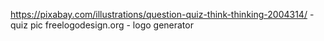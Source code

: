 https://pixabay.com/illustrations/question-quiz-think-thinking-2004314/ - quiz pic
freelogodesign.org - logo generator
